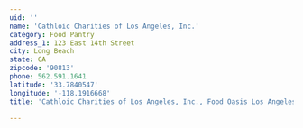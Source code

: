 ```yaml
---
uid: ''
name: 'Cathloic Charities of Los Angeles, Inc.'
category: Food Pantry
address_1: 123 East 14th Street
city: Long Beach
state: CA
zipcode: '90813'
phone: 562.591.1641
latitude: '33.7840547'
longitude: '-118.1916668'
title: 'Cathloic Charities of Los Angeles, Inc., Food Oasis Los Angeles'

---
```

